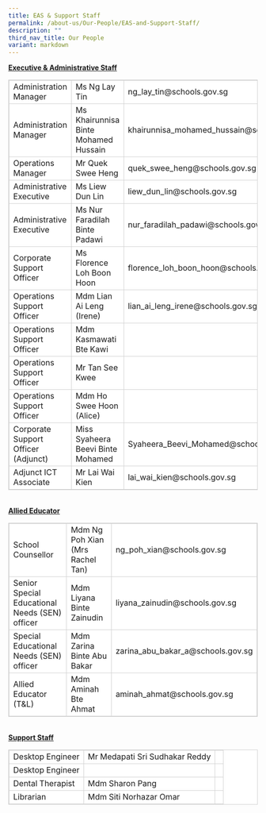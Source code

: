 ```yaml
---
title: EAS & Support Staff
permalink: /about-us/Our-People/EAS-and-Support-Staff/
description: ""
third_nav_title: Our People
variant: markdown
---
```

<style>
table, th, td {
  border:  1px solid #D3D3D3;
  border-collapse: collapse;
  background-color: white;
}

</style>
<b><u>Executive &amp; Administrative Staff</u></b>
<table style="width:100%">
  <tbody>
<tr>
	<td>Administration Manager</td>
	<td>Ms Ng Lay Tin</td>
	<td>ng_lay_tin@schools.gov.sg</td>
	</tr>
		<tr>
	<td>Administration Manager</td>
	<td>Ms Khairunnisa Binte Mohamed Hussain</td>
	<td>khairunnisa_mohamed_hussain@schools.gov.sg</td>
	</tr>
	<tr>
	<td>Operations Manager</td>
	<td>Mr Quek Swee Heng</td>
    <td>quek_swee_heng@schools.gov.sg</td>
	</tr>
<tr>
	<td>Administrative Executive</td>
	<td>Ms Liew Dun Lin</td>
	<td>liew_dun_lin@schools.gov.sg</td>
	</tr>
	<tr>
	<td>Administrative Executive</td>
	<td>Ms Nur Faradilah Binte Padawi</td>
    <td>nur_faradilah_padawi@schools.gov.sg</td>
	</tr>
	<tr>
	<td>Corporate Support Officer</td>
	<td>Ms Florence Loh Boon Hoon</td>
    <td>florence_loh_boon_hoon@schools.gov.sg</td>
	</tr>
<tr>
	<td>Operations Support Officer</td>
	<td>Mdm Lian Ai Leng (Irene)</td>
	<td>lian_ai_leng_irene@schools.gov.sg</td>
	</tr>
	<tr>
	<td>Operations Support Officer</td>
	<td>Mdm Kasmawati Bte Kawi</td>
    <td></td>
	</tr>
<tr>
	<td>Operations Support Officer</td>
	<td>Mr Tan See Kwee</td>
	<td></td>
	</tr>
	<tr>
	<td>Operations Support Officer</td>
	<td>Mdm Ho Swee Hoon (Alice)</td>
    <td></td>
	</tr>
	<tr>
	<td>Corporate Support Officer (Adjunct)</td>
	<td>Miss Syaheera Beevi Binte Mohamed</td>
    <td>Syaheera_Beevi_Mohamed@schools.gov.sg</td>
	</tr>	<tr>
	<td>Adjunct ICT Associate</td>
	<td>Mr Lai Wai Kien</td>
    <td>lai_wai_kien@schools.gov.sg</td>
	</tr>
</tbody></table>

<br>
<b><u>Allied Educator</u></b>

<table style="width:100%">
 
<tbody><tr>
	<td>School Counsellor</td>
	<td>Mdm Ng Poh Xian (Mrs Rachel Tan)</td>
	<td>ng_poh_xian@schools.gov.sg</td>
	</tr>
<tr>
	<td>Senior Special Educational Needs (SEN) officer</td>
	<td>Mdm Liyana Binte Zainudin</td>
	<td>liyana_zainudin@schools.gov.sg</td>
	</tr>
<tr>
	<td>Special Educational Needs (SEN) officer</td>
	<td>Mdm Zarina Binte Abu Bakar</td>
	<td>zarina_abu_bakar_a@schools.gov.sg</td>
	</tr>    
<tr>
	<td>Allied Educator (T&amp;L)</td>
	<td>Mdm Aminah Bte Ahmat</td>
	<td>aminah_ahmat@schools.gov.sg</td>
	</tr>  
</tbody></table>
<br>
<b><u>Support Staff</u></b>
<table style="width:100%">
	<tbody><tr>
	<td>Desktop Engineer</td>
	<td>Mr Medapati Sri Sudhakar Reddy</td>
    <td></td>
	</tr>
<tr>
	<td>Desktop Engineer</td>
	<td></td>
    <td></td>
	</tr>
	<tr>
	<td>Dental Therapist</td>
	<td>Mdm Sharon Pang</td>
    <td></td>
	</tr>
	<tr>
	<td>Librarian</td>
	<td>Mdm Siti Norhazar Omar</td>
    <td></td>
	</tr>


</tbody></table>